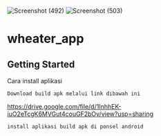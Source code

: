 ![Screenshot (492)](https://github.com/user-attachments/assets/8557e2d7-6e17-488c-8a55-a7764bf90b9d)
![Screenshot (503)](https://github.com/user-attachments/assets/bae4510f-f23d-454c-87fe-923ffc307a0e)

# wheater_app
## Getting Started

Cara install aplikasi

``` Download build apk melalui link dibawah ini ```

https://drive.google.com/file/d/1InhhEK-iuO2eTcgK6MVGut4couGF2bOv/view?usp=sharing

```install aplikasi build apk di ponsel android```






